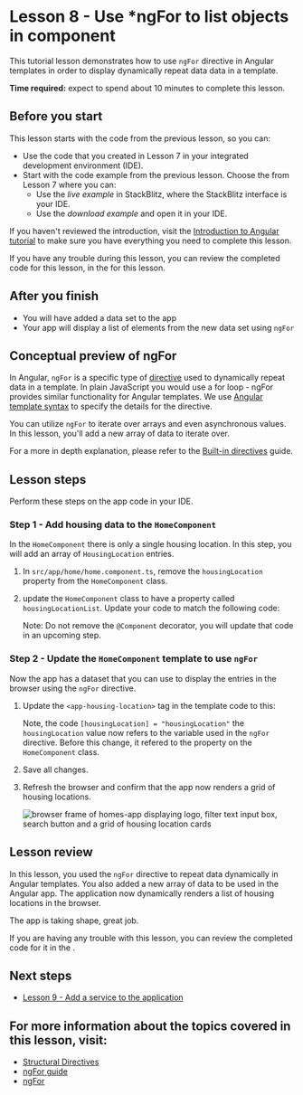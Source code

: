 # Lesson 8 - Use \*ngFor to list objects in component

This tutorial lesson demonstrates how to use `ngFor` directive in Angular templates in order to display dynamically repeat data data in a template.

**Time required:** expect to spend about 10 minutes to complete this lesson.

## Before you start

This lesson starts with the code from the previous lesson, so you can:

-   Use the code that you created in Lesson 7 in your integrated development environment (IDE).
-   Start with the code example from the previous lesson. Choose the <live-example name="first-app-lesson-07"></live-example> from Lesson 7 where you can:
    -   Use the _live example_ in StackBlitz, where the StackBlitz interface is your IDE.
    -   Use the _download example_ and open it in your IDE.

If you haven't reviewed the introduction, visit the [Introduction to Angular tutorial](tutorial/first-app) to make sure you have everything you need to complete this lesson.

If you have any trouble during this lesson, you can review the completed code for this lesson, in the <live-example></live-example> for this lesson.

## After you finish

-   You will have added a data set to the app
-   Your app will display a list of elements from the new data set using `ngFor`

## Conceptual preview of ngFor

In Angular, `ngFor` is a specific type of [directive](guide/built-in-directives) used to dynamically repeat data in a template. In plain JavaScript you would use a for loop - ngFor provides similar functionality for Angular templates. We use [Angular template syntax](guide/template-syntax) to specify the details for the directive.

You can utilize `ngFor` to iterate over arrays and even asynchronous values. In this lesson, you'll add a new array of data to iterate over.

For a more in depth explanation, please refer to the [Built-in directives](guide/built-in-directives#ngFor) guide.

## Lesson steps

Perform these steps on the app code in your IDE.

### Step 1 - Add housing data to the `HomeComponent`

In the `HomeComponent` there is only a single housing location. In this step, you will add an array of `HousingLocation` entries.

1.  In `src/app/home/home.component.ts`, remove the `housingLocation` property from the `HomeComponent` class.
1.  update the `HomeComponent` class to have a property called `housingLocationList`. Update your code to match the following code:
    <code-example header="Add housingLocationList property" path="first-app-lesson-08/src/app/home/home.component.ts" region="housing-list-entries"></code-example>

    Note: Do not remove the `@Component` decorator, you will update that code in an upcoming step.

### Step 2 - Update the `HomeComponent` template to use `ngFor`

Now the app has a dataset that you can use to display the entries in the browser using the `ngFor` directive.

1.  Update the `<app-housing-location>` tag in the template code to this:
    <code-example header="Add ngFor to HomeComponent template" path="first-app-lesson-08/src/app/home/home.component.ts" region="add-ngFor"></code-example>

    Note, the code `[housingLocation] = "housingLocation"` the `housingLocation` value now refers to the variable used in the `ngFor` directive. Before this change, it refered to the property on the `HomeComponent` class.

1.  Save all changes.

1.  Refresh the browser and confirm that the app now renders a grid of housing locations.

    <section class="lightbox">
    <img alt="browser frame of homes-app displaying logo, filter text input box, search button and a grid of housing location cards" src="generated/images/guide/faa/homes-app-lesson-08-step-2.png">
    </section>

## Lesson review

In this lesson, you used the `ngFor` directive to repeat data dynamically in Angular templates. You also added a new array of data to be used in the Angular app. The application now dynamically renders a list of housing locations in the browser.

The app is taking shape, great job.

If you are having any trouble with this lesson, you can review the completed code for it in the <live-example></live-example>.

## Next steps

-   [Lesson 9 - Add a service to the application](tutorial/first-app/first-app-lesson-09)

## For more information about the topics covered in this lesson, visit:

-   [Structural Directives](/guide/structural-directives)
-   [ngFor guide](/guide/built-in-directives#ngFor)
-   [ngFor](/api/common/NgFor)
